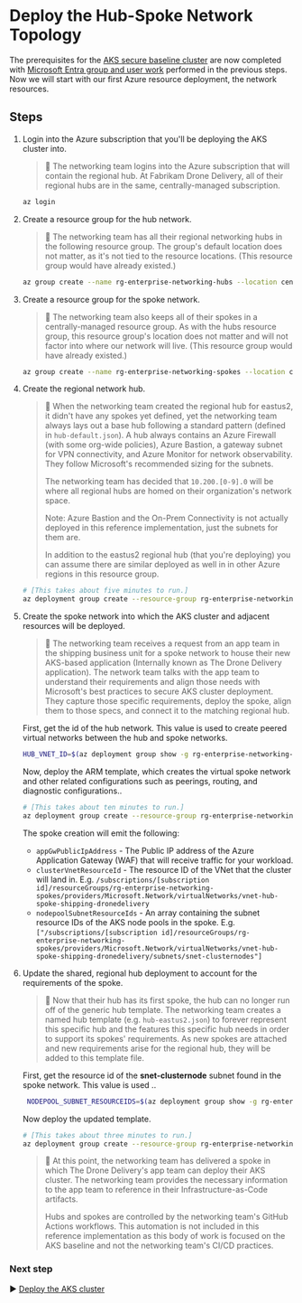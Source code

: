 # Deploy the Hub-Spoke Network Topology

The prerequisites for the [AKS secure baseline cluster](./) are now completed with [Microsoft Entra group and user work](./03-aad.md) performed in the previous steps. Now we will start with our first Azure resource deployment, the network resources.

## Steps

1. Login into the Azure subscription that you'll be deploying the AKS cluster into.

   > :book: The networking team logins into the Azure subscription that will contain the regional hub. At Fabrikam Drone Delivery, all of their regional hubs are in the same, centrally-managed subscription.
   
   ```bash
   az login
   ```

1. Create a resource group for the hub network.

   > :book: The networking team has all their regional networking hubs in the following resource group. The group's default location does not matter, as it's not tied to the resource locations. (This resource group would have already existed.)

   ```bash
   az group create --name rg-enterprise-networking-hubs --location centralus
   ```

1. Create a resource group for the spoke network.

   > :book: The networking team also keeps all of their spokes in a centrally-managed resource group. As with the hubs resource group, this resource group's location does not matter and will not factor into where our network will live. (This resource group would have already existed.)

   ```bash
   az group create --name rg-enterprise-networking-spokes --location centralus
   ```

1. Create the regional network hub.

   > :book: When the networking team created the regional hub for eastus2, it didn't have any spokes yet defined, yet the networking team always lays out a base hub following a standard pattern (defined in `hub-default.json`). A hub always contains an Azure Firewall (with some org-wide policies), Azure Bastion, a gateway subnet for VPN connectivity, and Azure Monitor for network observability. They follow Microsoft's recommended sizing for the subnets.
   >
   > The networking team has decided that `10.200.[0-9].0` will be where all regional hubs are homed on their organization's network space.
   >
   > Note: Azure Bastion and the On-Prem Connectivity is not actually deployed in this reference implementation, just the subnets for them are.
   >
   > In addition to the eastus2 regional hub (that you're deploying) you can assume there are similar deployed as well in in other Azure regions in this resource group.

   ```bash
   # [This takes about five minutes to run.]
   az deployment group create --resource-group rg-enterprise-networking-hubs --template-file networking/hub-default.json --parameters location=eastus2
   ```

1. Create the spoke network into which the AKS cluster and adjacent resources will be deployed.

   > :book:  The networking team receives a request from an app team in the shipping business unit for a spoke network to house their new AKS-based application (Internally known as The Drone Delivery application). The network team talks with the app team to understand their requirements and align those needs with Microsoft's best practices to secure AKS cluster deployment. They capture those specific requirements, deploy the spoke, align them to those specs, and connect it to the matching regional hub.

   First, get the id of the hub network. This value is used to create peered virtual networks between the hub and spoke networks.

   

   ```bash
   HUB_VNET_ID=$(az deployment group show -g rg-enterprise-networking-hubs -n hub-default --query properties.outputs.hubVnetId.value -o tsv)
   ```

   Now, deploy the ARM template, which creates the virtual spoke network and other related configurations such as peerings, routing, and diagnostic configurations..

   ```bash
   # [This takes about ten minutes to run.]
   az deployment group create --resource-group rg-enterprise-networking-spokes --template-file networking/spoke-shipping-dronedelivery.json --parameters location=eastus2 hubVnetResourceId="${HUB_VNET_ID}"
   ```

   The spoke creation will emit the following:

     * `appGwPublicIpAddress` - The Public IP address of the Azure Application Gateway (WAF) that will receive traffic for your workload.
     * `clusterVnetResourceId` - The resource ID of the VNet that the cluster will land in. E.g. `/subscriptions/[subscription id]/resourceGroups/rg-enterprise-networking-spokes/providers/Microsoft.Network/virtualNetworks/vnet-hub-spoke-shipping-dronedelivery`
     * `nodepoolSubnetResourceIds` - An array containing the subnet resource IDs of the AKS node pools in the spoke. E.g. `["/subscriptions/[subscription id]/resourceGroups/rg-enterprise-networking-spokes/providers/Microsoft.Network/virtualNetworks/vnet-hub-spoke-shipping-dronedelivery/subnets/snet-clusternodes"]`

1. Update the shared, regional hub deployment to account for the requirements of the spoke.

   > :book: Now that their hub has its first spoke, the hub can no longer run off of the generic hub template. The networking team creates a named hub template (e.g. `hub-eastus2.json`) to forever represent this specific hub and the features this specific hub needs in order to support its spokes' requirements. As new spokes are attached and new requirements arise for the regional hub, they will be added to this template file.

   First, get the resource id of the **snet-clusternode** subnet found in the spoke network. This value is used ..

   ```bash
    NODEPOOL_SUBNET_RESOURCEIDS=$(az deployment group show -g rg-enterprise-networking-spokes -n spoke-shipping-dronedelivery --query properties.outputs.nodepoolSubnetResourceIds.value -o tsv)
   ```

   Now deploy the updated template.

   ```bash
   # [This takes about three minutes to run.]
   az deployment group create --resource-group rg-enterprise-networking-hubs --template-file networking/hub-regionA.json --parameters location=eastus2 nodepoolSubnetResourceIds="['${NODEPOOL_SUBNET_RESOURCEIDS}']" serviceTagsLocation=EastUS2
   ```

   > :book: At this point, the networking team has delivered a spoke in which The Drone Delivery's app team can deploy their AKS cluster. The networking team provides the necessary information to the app team to reference in their Infrastructure-as-Code artifacts.
   >
   > Hubs and spokes are controlled by the networking team's GitHub Actions workflows. This automation is not included in this reference implementation as this body of work is focused on the AKS baseline and not the networking team's CI/CD practices.

### Next step

:arrow_forward: [Deploy the AKS cluster](./05-aks-cluster.md)
